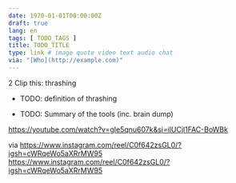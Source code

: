 ```yaml
---
date: 1970-01-01T00:00:00Z
draft: true
lang: en
tags: [ TODO_TAGS ]
title: TODO_TITLE
type: link # image quote video text audio chat
via: "[Who](http://example.com)"
---
```

2 Clip this: thrashing



-   TODO: definition of thrashing




-   TODO: Summary of the tools (inc. brain dump)



<https://youtube.com/watch?v=gIe5qnu607k&si=ilUCjl1FAC-BoWBk>

via
https://www.instagram.com/reel/C0f642zsGL0/?igsh=cWRqeWo5aXRrMW95
<https://www.instagram.com/reel/C0f642zsGL0/?igsh=cWRqeWo5aXRrMW95>

